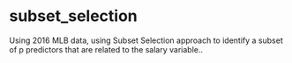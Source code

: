 # subset_selection
Using 2016 MLB data, using Subset Selection approach to identify a subset of p predictors that are related to the salary variable..
